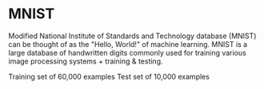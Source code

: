 # MNIST
Modified National Institute of Standards and Technology database (MNIST) can be thought of as the "Hello, World!" of machine learning. MNIST is a large database of handwritten digits commonly used for training various image processing systems + training & testing.

Training set of 60,000 examples
Test set of 10,000 examples
